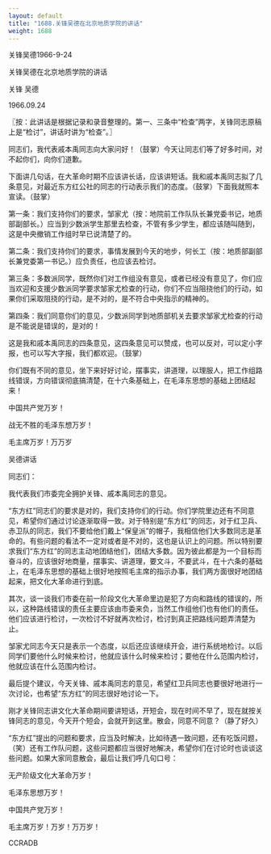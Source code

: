 ```yaml
---
layout: default
title: "1688.关锋吴德在北京地质学院的讲话"
weight: 1688
---
```


关锋吴德1966-9-24

关锋吴德在北京地质学院的讲话

关锋 吴德

1966.09.24

〖按：此讲话是根据记录和录音整理的。第一、三条中“检查”两字，关锋同志原稿上是“检讨”，讲话时讲为“检查”。〗

同志们，我代表戚本禹同志向大家问好！（鼓掌）今天让同志们等了好多时间，对不起你们，向你们道歉。

下面讲几句话，在大革命时期不应该讲长话，应该讲短话。我和戚本禹同志拟了几条意见，对最近东方红公社的同志的行动表示我们的态度。（鼓掌）下面我就照本宣读。（鼓掌）

第一条：我们支持你们的要求，邹家尤（按：地院前工作队队长兼党委书记，地质部副部长。）应当到少数派学生那里去检查，不管有多少学生，都应该随叫随到，这是中央撤销工作组时早已说清楚了的。

第二条：我们支持你们的要求，事情发展到今天的地步，何长工（按：地质部副部长兼党委第一书记。）应负责任，也应该去检讨。

第三条：多数派同学，既然你们对工作组没有意见，或者已经没有意见了，你们应当欢迎和支援少数派同学要求邹家尤检查的行动，你们不应当阻挠他们的行动，如果你们采取阻挠的行动，是不对的，是不符合中央指示的精神的。

第四条：我们同意你们的意见，少数派同学到地质部机关去要求邹家尤检查的行动是不能说是错误的，是对的！

这是我和戚本禹同志的四条意见，这四条意见可以赞成，也可以反对，可以定小字报，也可以写大字报，我们都欢迎。（鼓掌）

你们既有不同的意见，坐下来好好讨论，摆事实，讲道理，以理服人，把工作组路线错误，方向错误彻底搞清楚，在十六条基础上，在毛泽东思想的基础上团结起来！

中国共产党万岁！

战无不胜的毛泽东想万岁！

毛主席万岁！万万岁

吴德讲话

同志们：

我代表我们市委完全拥护关锋、戚本禹同志的意见。

“东方红”同志们的要求是对的，我们支持你们的行动。你们学院里边还有不同意见，希望你们通过讨论逐渐取得一致。对于特别是“东方红”的同志，对于红卫兵、赤卫队的同志，我们不要给他们戴上“保皇派”的帽子，我相信他们大多数同志是革命的。有些问题的看法不一定对或者是不对的，这也是认识上的问题。所以特别要求我们“东方红”的同志主动地团结他们，团结大多数。因为彼此都是为一个目标而奋斗的，应该很好地商量，摆事实、讲道理，要文斗，不要武斗，在十六条的基础上，在毛泽东思想的基础上很好地按照毛主席的指示办事，我们两方面很好地团结起来，把文化大革命进行到底。

其次，谈一谈我们市委在前一阶段文化大革命里边是犯了方向和路线的错误的，所以，这种路线错误的责任主要应该由市委来负，当然工作组他们也有他们的责任。他们应该进行检讨，一次检讨不好就再次检讨，检讨到真正把路线问题弄清楚为止。

邹家尤同志今天只是表示一个态度，以后还应该继续开会，进行系统地检讨。以后同学们要他什么时候来检讨，他就应该什么时候来检讨；要他在什么范围内检讨，他就应该在什么范围内检讨。

最后提个建议，今天关锋、戚本禹同志的意见，希望红卫兵同志也要很好地进行一次讨论，也希望“东方红”的同志很好地讨论一下。

刚才关锋同志讲文化大革命期间要讲短话，开短会，现在时间不早了，现在就按关锋同志的意见，今天开个短会，会就开到这里。散会，同意不同意？（静了好久）

“东方红”提出的问题和要求，应当及时解决，比如待遇一致问题，还有吃饭问题，（笑）还有工作队问题，这些问题都应当很好地解决，希望你们在讨论时也谈谈这些问题。如果大家同意散会，最后让我们呼几句口号：

无产阶级文化大革命万岁！

毛泽东思想万岁！

中国共产党万岁！

毛主席万岁！万岁！万万岁！

CCRADB

